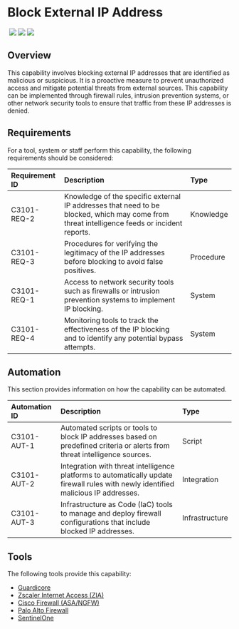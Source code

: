 # Block External IP Address
&nbsp;![](https://img.shields.io/badge/ID-C3101-blue)&nbsp;![](https://img.shields.io/badge/Phase-Containment_%28P0003%29-blue)&nbsp;![](https://img.shields.io/badge/Category-Network-blue)
## Overview
This capability involves blocking external IP addresses that are identified as malicious or suspicious. It is a proactive measure to prevent unauthorized access and mitigate potential threats from external sources. This capability can be implemented through firewall rules, intrusion prevention systems, or other network security tools to ensure that traffic from these IP addresses is denied.

## Requirements
For a tool, system or staff perform this capability, the following requirements should be considered:

| Requirement ID | Description | Type |
| :--- | :--- | :--- |
| C3101-REQ-2 | Knowledge of the specific external IP addresses that need to be blocked, which may come from threat intelligence feeds or incident reports. | Knowledge|
| C3101-REQ-3 | Procedures for verifying the legitimacy of the IP addresses before blocking to avoid false positives. | Procedure|
| C3101-REQ-1 | Access to network security tools such as firewalls or intrusion prevention systems to implement IP blocking. | System|
| C3101-REQ-4 | Monitoring tools to track the effectiveness of the IP blocking and to identify any potential bypass attempts. | System|

## Automation
This section provides information on how the capability can be automated.

| Automation ID | Description | Type |
| :--- | :--- | :--- |
| C3101-AUT-1 | Automated scripts or tools to block IP addresses based on predefined criteria or alerts from threat intelligence sources. | Script |
| C3101-AUT-2 | Integration with threat intelligence platforms to automatically update firewall rules with newly identified malicious IP addresses. | Integration |
| C3101-AUT-3 | Infrastructure as Code (IaC) tools to manage and deploy firewall configurations that include blocked IP addresses. | Infrastructure |

## Tools
The following tools provide this capability:

- [Guardicore](../tool/guardicore/C3101.md)
- [Zscaler Internet Access (ZIA)](../tool/zscaler-zia/C3101.md)
- [Cisco Firewall (ASA/NGFW)](../tool/cisco-fw/C3101.md)
- [Palo Alto Firewall](../tool/palo-alto-fw/C3101.md)
- [SentinelOne](../tool/sentinelone/C3101.md)